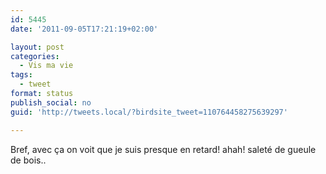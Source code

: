 ```yaml
---
id: 5445
date: '2011-09-05T17:21:19+02:00'

layout: post
categories:
  - Vis ma vie
tags:
  - tweet
format: status
publish_social: no
guid: 'http://tweets.local/?birdsite_tweet=110764458275639297'

---
```


Bref, avec ça on voit que je suis presque en retard! ahah! saleté de gueule de bois..